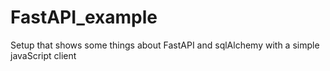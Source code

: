 # FastAPI_example
Setup that shows some things about FastAPI and sqlAlchemy with a simple javaScript client
